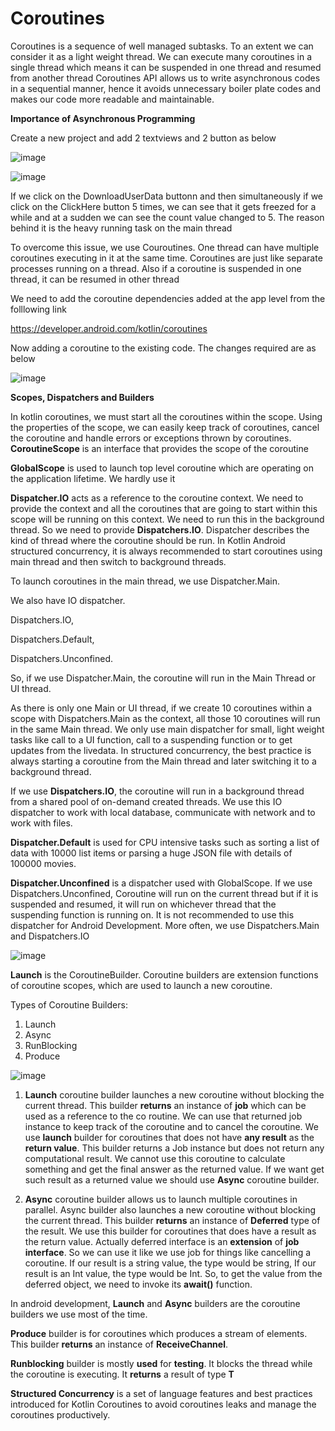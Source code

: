 # Coroutines
Coroutines is a sequence of well managed subtasks.
To an extent we can consider it as a light weight thread.
We can execute many coroutines in a single thread which means it can be suspended in one thread and resumed from another thread
Coroutines API allows us to write asynchronous codes in a sequential manner, hence it avoids unnecessary boiler plate codes and makes our code more readable and maintainable.

**Importance of Asynchronous Programming**

Create a new project and add 2 textviews and 2 button as below

![image](https://github.com/user-attachments/assets/0323051d-8377-4d47-8947-fca70ac263c6)

![image](https://github.com/user-attachments/assets/798d60d1-dd38-4627-b1d5-c8189189d6d8)

If we click on the DownloadUserData buttonn and then simultaneously if we click on the ClickHere button 5 times, we can see that it gets freezed for a while and at a sudden we can see the 
count value changed to 5. The reason behind it is the heavy running task on the main thread

To overcome this issue, we use Couroutines. 
One thread can have multiple coroutines executing in it at the same time. Coroutines are just like separate processes running on a thread. 
Also if a coroutine is suspended in one thread, it can be resumed in other thread

We need to add the coroutine dependencies added at the app level from the folllowing link

https://developer.android.com/kotlin/coroutines

Now adding a coroutine to the existing code. The changes required are as below

![image](https://github.com/user-attachments/assets/c00cd8bd-ed8c-4ebf-9d4c-25eba895359f)

**Scopes, Dispatchers and Builders**

In kotlin coroutines, we must start all the coroutines within the scope. Using the properties of the scope, we can easily keep track of coroutines, cancel the coroutine and handle errors or exceptions thrown by coroutines. 
**CoroutineScope** is an interface that provides the scope of the coroutine

**GlobalScope** is used to launch top level coroutine which are operating on the application lifetime. We hardly use it

**Dispatcher.IO** acts as a reference to the coroutine context. 
We need to provide the context and all the coroutines that are going to start within this scope will be running on this context. We need to run this in the background thread. So we need to provide **Dispatchers.IO**. 
Dispatcher describes the kind of thread where the coroutine should be run. In Kotlin Android structured concurrency, it is always recommended to start coroutines using main thread and then switch to background threads.  

To launch coroutines in the main thread, we use Dispatcher.Main.

We also have IO dispatcher.

Dispatchers.IO,

Dispatchers.Default,

Dispatchers.Unconfined.

So, if we use Dispatcher.Main, the coroutine will run in the Main Thread or UI thread.

As there is only one Main or UI thread, if we create 10 coroutines within a scope with Dispatchers.Main as the context, all those 10 coroutines will run in the same Main thread.
We only use main dispatcher for small, light weight tasks like call to a UI function, call to a suspending function or to get updates from the livedata. 
In structured concurrency, the best practice is always starting a coroutine from the Main thread and later switching it to a background thread.

If we use **Dispatchers.IO**, the coroutine will run in a background thread from a shared pool of on-demand created threads. We use this IO dispatcher to work with local database, communicate with network and to work with files.

**Dispatcher.Default** is used for CPU intensive tasks such as sorting a list of data with 10000 list items or parsing a huge JSON file with details of 100000 movies.

**Dispatcher.Unconfined** is a dispatcher used with GlobalScope. If we use Dispatchers.Unconfined, Coroutine will run on the current thread but if it is suspended and resumed, it will run on whichever thread that the suspending function is running on. It is not recommended to use this dispatcher for Android Development. More often, we use Dispatchers.Main and Dispatchers.IO

![image](https://github.com/user-attachments/assets/785accc5-11b8-4b8a-857d-211791ebe155)

**Launch** is the CoroutineBuilder. Coroutine builders are extension functions of coroutine scopes, which are used to launch a new coroutine. 

Types of Coroutine Builders:
1. Launch
2. Async
3. RunBlocking
4. Produce

![image](https://github.com/user-attachments/assets/24d9bb67-462d-47a2-9f31-c58e6b9a1fce)

1. **Launch** coroutine builder launches a new coroutine without blocking the current thread. This builder **returns** an instance of **job** which can be used as a reference to the co routine. We can use that returned job instance to keep track of the coroutine and to cancel the coroutine. We use **launch** builder for coroutines that does not have **any result** as the **return value**. This builder returns a Job instance but does not return any computational result. We cannot use this coroutine to calculate something and get the final answer as the returned value. If we want get such result as a returned value we should use **Async** coroutine builder.

2. **Async** coroutine builder allows us to launch multiple coroutines in parallel. Async builder also launches a new coroutine without blocking the current thread. This builder **returns** an instance of **Deferred<T>** type of the result. We use this builder for coroutines that does have a result as the return value. Actually deferred interface is an **extension** of **job interface**. So we can use it like we use job for things like cancelling a coroutine.
If our result is a string value, the type would be string, If our result is an Int value, the type would be Int. So, to get the value from the deferred object, we need to invoke its **await()** function.

In android development, **Launch** and **Async** builders are the coroutine builders we use most of the time.

**Produce** builder is for coroutines which produces a stream of elements. This builder **returns** an instance of **ReceiveChannel**. 

**Runblocking** builder is mostly **used** for **testing**. It blocks the thread while the coroutine is executing. It **returns** a result of type **T**

**Structured Concurrency** is a set of language features and best practices introduced for Kotlin Coroutines to avoid coroutines leaks and manage the coroutines productively.

